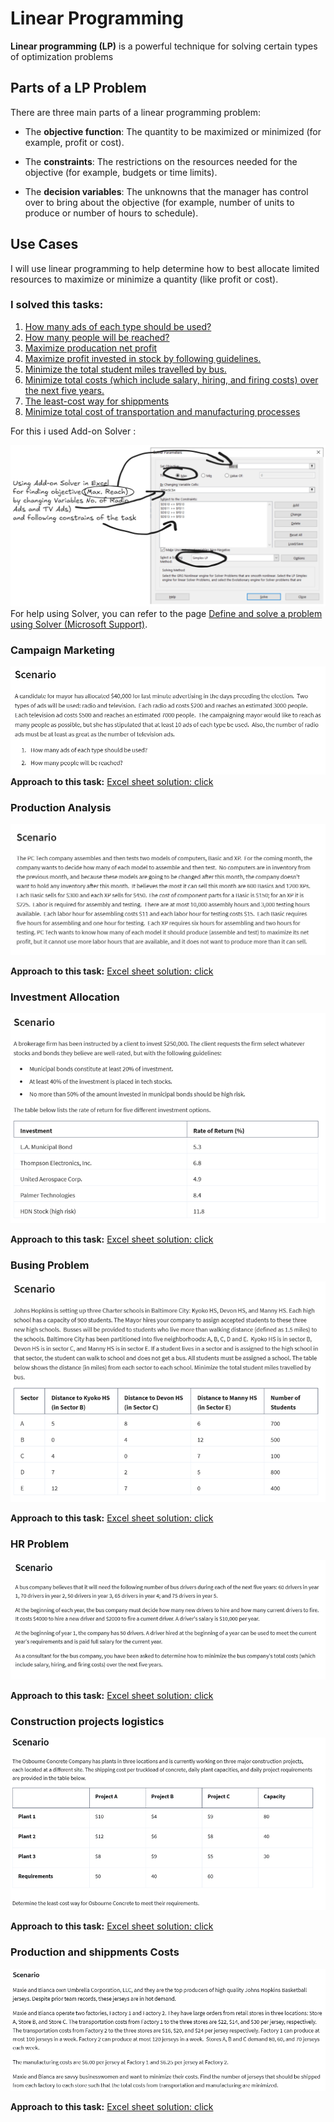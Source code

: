 # Linear Programming

**Linear programming (LP)** is a powerful technique for solving certain types of optimization problems

## Parts of a LP Problem

There are three main parts of a linear programming problem:

- The **objective function**: The quantity to be maximized or minimized (for example, profit or cost).
    
- The **constraints**: The restrictions on the resources needed for the objective (for example, budgets or time limits).
    
- The **decision variables**: The unknowns that the manager has control over to bring about the objective (for example, number of units to produce or number of hours to schedule).

## Use Cases

I will use linear programming to help determine how to best allocate limited resources to maximize or minimize a quantity (like profit or cost).

### I solved this tasks:

1. [How many ads of each type should be used?](#Campaign-Marketing)
2. [How many people will be reached?](#Campaign-Marketing)
3. [Maximize producation net profit](#Production-Analysis)
4. [Maximize profit invested in stock by following guidelines.](#Production-Analysis)
5. [Minimize the total student miles travelled by bus.](#Busing-Problem)
6. [Minimize total costs (which include salary, hiring, and firing costs) over the next five years.](#HR-Problem)
7. [The least-cost way for shippments](#Construction-projects-logistics)
8. [Minimize total cost of transportation and manufacturing processes](#Production-and-shippments-Costs)





For this i used Add-on Solver : 



![Solver](/images/20250123190507.png)
For help using Solver, you can refer to the page [Define and solve a problem using Solver (Microsoft Support)](https://support.microsoft.com/en-us/office/define-and-solve-a-problem-by-using-solver-5d1a388f-079d-43ac-a7eb-f63e45925040).
### Campaign Marketing

![Task1](/images/172401.png)
**Approach to this task:**
[Excel sheet solution: click](https://thurse1-my.sharepoint.com/:x:/g/personal/137890_office365works_net/EXAVfbAEMfxPlvel03J7GLoBHE770gS6s4MWDdwQYW7Grw?e=DKHbR9)

### Production Analysis  
![Task2](/images/20250124171623.png)


**Approach to this task:**
[Excel sheet solution: click](https://thurse1-my.sharepoint.com/:x:/g/personal/137890_office365works_net/EXKHnoGr8gdOgc9RHcppP4YBct-bb_BeC7Rct_hBFXRQZw?e=WbbtB0)

### Investment Allocation
![Task2](/images/Picture1.png)


**Approach to this task:**
[Excel sheet solution: click](https://thurse1-my.sharepoint.com/:x:/g/personal/137890_office365works_net/EeA0blWsl1lCoHtUmkMjjLABmcfnZc1WeQtZ6qA-pdkJsQ?e=r0r5bt)

### Busing Problem  
![Task2](/images/Picture3.png)


**Approach to this task:**
[Excel sheet solution: click](https://thurse1-my.sharepoint.com/:x:/g/personal/137890_office365works_net/EUI0ezd5o0RDpX8HBJ7YT24Br4zrRyt49JIJx6k1f5k3_A?e=Mo16yc&nav=MTVfezFBOTYyOUNGLTg3QjktNEQ5NC1BRUExLTFDNUUzRTU4NzlDQX0)


### HR Problem  
![Task2](/images/Picture2.png)


**Approach to this task:**
[Excel sheet solution: click](https://thurse1-my.sharepoint.com/:x:/g/personal/137890_office365works_net/EUI0ezd5o0RDpX8HBJ7YT24Br4zrRyt49JIJx6k1f5k3_A?e=3HQMOp&nav=MTVfezM3MzA1NDU2LTk4NTQtNEQxQS1CM0JGLTE0MDgzOTVDQ0UxOX0)

### Construction projects logistics  
![Task2](/images/Picture6.png)


**Approach to this task:**
[Excel sheet solution: click](https://thurse1-my.sharepoint.com/:x:/g/personal/137890_office365works_net/EQIMdTfY1Q1EidlHA2EiX6MBKGGTehY01dZny_PvfpI3Eg?e=j7sUfk)

### Production and shippments Costs  
![Task2](/images/Picture7.png)


**Approach to this task:**
[Excel sheet solution: click](https://thurse1-my.sharepoint.com/:x:/g/personal/137890_office365works_net/EQIMdTfY1Q1EidlHA2EiX6MBKGGTehY01dZny_PvfpI3Eg?e=DGQMpy)
